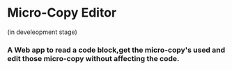 # Micro-Copy Editor  
(in develeopment stage)  
### A Web app to read a code block,get the micro-copy's used and edit those micro-copy without affecting the code.
